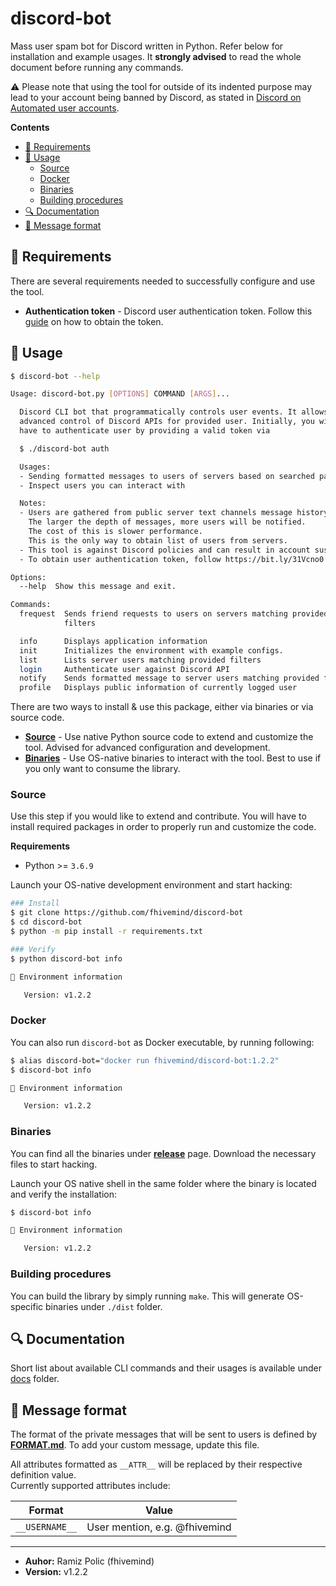 <h1>discord-bot</h1>

Mass user spam bot for Discord written in Python. Refer below for installation and example usages. 
It **strongly advised** to read the whole document before running any commands.     

:warning: Please note that using the tool for outside of its indented purpose may lead to your account being banned by Discord, as stated in [Discord on Automated user accounts](https://support.discord.com/hc/en-us/articles/115002192352-Automated-user-accounts-self-bots-).


**Contents**
- [📖 Requirements](#-requirements)
- [💭 Usage](#-usage)
  - [Source](#source)
  - [Docker](#docker)
  - [Binaries](#binaries)
  - [Building procedures](#building-procedures)
- [🔍 Documentation](#-documentation)
- [💬 Message format](#-message-format)

## 📖 Requirements
There are several requirements needed to successfully configure and use the tool.
* **Authentication token** - Discord user authentication token. Follow this [guide](https://bit.ly/31Vcno0) on how to obtain the token.

## 💭 Usage
```bash
$ discord-bot --help

Usage: discord-bot.py [OPTIONS] COMMAND [ARGS]...

  Discord CLI bot that programmatically controls user events. It allows
  advanced control of Discord APIs for provided user. Initially, you will
  have to authenticate user by providing a valid token via

  $ ./discord-bot auth

  Usages:
  - Sending formatted messages to users of servers based on searched parameters
  - Inspect users you can interact with

  Notes:
  - Users are gathered from public server text channels message history.
    The larger the depth of messages, more users will be notified.
    The cost of this is slower performance.
    This is the only way to obtain list of users from servers.
  - This tool is against Discord policies and can result in account suspension.
  - To obtain user authentication token, follow https://bit.ly/31Vcno0

Options:
  --help  Show this message and exit.

Commands:
  frequest  Sends friend requests to users on servers matching provided
            filters

  info      Displays application information
  init      Initializes the environment with example configs.
  list      Lists server users matching provided filters
  login     Authenticate user against Discord API
  notify    Sends formatted message to server users matching provided filters
  profile   Displays public information of currently logged user
```

There are two ways to install & use this package, either via binaries or via source code.
* **[Source](Source)** - Use native Python source code to extend and customize the tool. Advised for advanced configuration and development.
* **[Binaries](Binaries)** - Use OS-native binaries to interact with the tool. Best to use if you only want to consume the library.

### Source
Use this step if you would like to extend and contribute. You will have to install required packages in order to properly run 
and customize the code.

**Requirements**
* Python >= `3.6.9`

Launch your OS-native development environment and start hacking:
```bash
### Install
$ git clone https://github.com/fhivemind/discord-bot
$ cd discord-bot
$ python -m pip install -r requirements.txt

### Verify
$ python discord-bot info

🎯 Environment information

   Version: v1.2.2

```

### Docker
You can also run `discord-bot` as Docker executable, by running following:
```bash
$ alias discord-bot="docker run fhivemind/discord-bot:1.2.2"
$ discord-bot info

🎯 Environment information

   Version: v1.2.2

```

### Binaries
You can find all the binaries under **[release](https://github.com/fhivemind/discord-bot/releases)** page. Download the necessary files to start hacking.

Launch your OS native shell in the same folder where the binary is located and verify the installation:
```bash
$ discord-bot info

🎯 Environment information

   Version: v1.2.2

```

### Building procedures
You can build the library by simply running `make`. This will generate OS-specific binaries under `./dist` folder.

## 🔍 Documentation
Short list about available CLI commands and their usages is available under [docs](docs) folder.

## 💬 Message format
The format of the private messages that will be sent to users is defined by **[FORMAT.md](FORMAT.md)**. 
To add your custom message, update this file. 

All attributes formatted as `__ATTR__` will be replaced by their respective definition value.     
Currently supported attributes include:

Format | Value
---|---
`__USERNAME__`| User mention, e.g. @fhivemind

---

* **Auhor:** Ramiz Polic (fhivemind)
* **Version:** v1.2.2
